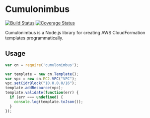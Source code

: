 # Cumulonimbus

[![Build Status](https://travis-ci.org/seize-the-dave/cumulonimbus.svg?branch=master)](https://travis-ci.org/seize-the-dave/cumulonimbus) [![Coverage Status](https://coveralls.io/repos/github/seize-the-dave/cumulonimbus/badge.svg?branch=master)](https://coveralls.io/github/seize-the-dave/cumulonimbus?branch=master)

Cumulonimbus is a Node.js library for creating AWS CloudFormation templates programmatically.

## Usage

```js
var cn = require('cumulonimbus');

var template = new cn.Template();
var vpc = new cn.EC2.VPC("VPC");
vpc.setCidrBlock("10.0.0.0/16");
template.addResource(vpc);
template.validate(function(err) {
  if (err === undefined) {
    console.log(template.toJson());
  }
});
```
